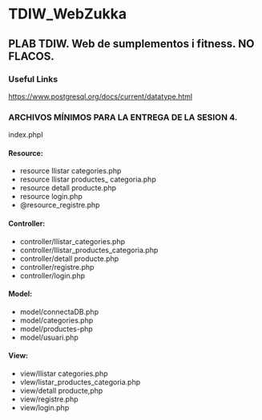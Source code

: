 # TDIW_WebZukka
## PLAB TDIW. Web de sumplementos i fitness. NO FLACOS.
### Useful Links
https://www.postgresql.org/docs/current/datatype.html


### ARCHIVOS MÍNIMOS PARA LA ENTREGA DE LA SESION 4.

index.phpI
#### Resource:
 - resource Ilistar categories.php
 - resource Ilistar productes_ categoria.php
 - resource detall producte.php
 - resource login.php
 - @resource_registre.php

#### Controller:
 - controller/Ilistar_categories.php
 - controller/Ilistar_productes_categoria.php
 - controller/detall producte.php
 - controller/registre.php
 - controller/login.php

#### Model:
 - model/connectaDB.php
 - model/categories.php
 - model/productes-php
 - model/usuari.php

#### View:
 - view/Ilistar categories.php
 - vlew/listar_productes_categoria.php
 - view/detall producte,php
 - view/registre.php
 - view/login.php
